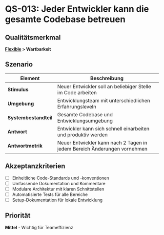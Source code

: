 # QS-013: Jeder Entwickler kann die gesamte Codebase betreuen

## Qualitätsmerkmal
**[Flexible](../10_quality_requirements.md#flexible) > Wartbarkeit**

## Szenario

| Element               | Beschreibung                                                    |
|-----------------------|-----------------------------------------------------------------|
| **Stimulus**          | Neuer Entwickler soll an beliebiger Stelle im Code arbeiten    |
| **Umgebung**          | Entwicklungsteam mit unterschiedlichen Erfahrungsleveln       |
| **Systembestandteil** | Gesamte Codebase und Entwicklungsumgebung                     |
| **Antwort**           | Entwickler kann sich schnell einarbeiten und produktiv werden  |
| **Antwortmetrik**     | Neuer Entwickler kann nach 2 Tagen in jedem Bereich Änderungen vornehmen |

## Akzeptanzkriterien
- [ ] Einheitliche Code-Standards und -konventionen
- [ ] Umfassende Dokumentation und Kommentare
- [ ] Modulare Architektur mit klaren Schnittstellen
- [ ] Automatisierte Tests für alle Bereiche
- [ ] Setup-Dokumentation für lokale Entwicklung

## Priorität
**Mittel** - Wichtig für Teameffizienz
